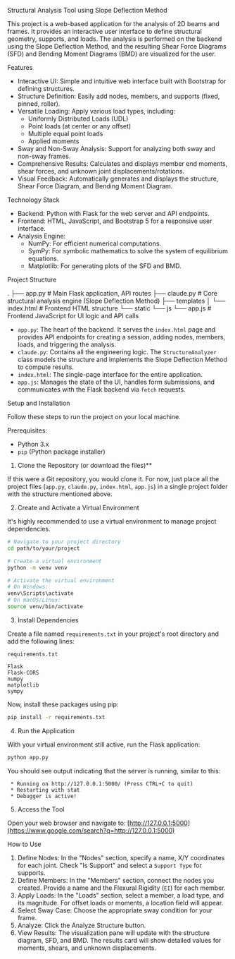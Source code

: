 Structural Analysis Tool using Slope Deflection Method

This project is a web-based application for the analysis of 2D beams and frames. It provides an interactive user interface to define structural geometry, supports, and loads. The analysis is performed on the backend using the Slope Deflection Method, and the resulting Shear Force Diagrams (SFD) and Bending Moment Diagrams (BMD) are visualized for the user.

Features

  - Interactive UI: Simple and intuitive web interface built with Bootstrap for defining structures.
  - Structure Definition: Easily add nodes, members, and supports (fixed, pinned, roller).
  - Versatile Loading: Apply various load types, including:
      - Uniformly Distributed Loads (UDL)
      - Point loads (at center or any offset)
      - Multiple equal point loads
      - Applied moments
  - Sway and Non-Sway Analysis: Support for analyzing both sway and non-sway frames.
  - Comprehensive Results: Calculates and displays member end moments, shear forces, and unknown joint displacements/rotations.
  - Visual Feedback: Automatically generates and displays the structure, Shear Force Diagram, and Bending Moment Diagram.

Technology Stack

  - Backend: Python with Flask for the web server and API endpoints.
  - Frontend: HTML, JavaScript, and Bootstrap 5 for a responsive user interface.
  - Analysis Engine:
      - NumPy: For efficient numerical computations.
      - SymPy: For symbolic mathematics to solve the system of equilibrium equations.
      - Matplotlib: For generating plots of the SFD and BMD.

Project Structure

.
├── app.py              # Main Flask application, API routes
├── claude.py           # Core structural analysis engine (Slope Deflection Method)
├── templates
│   └── index.html      # Frontend HTML structure
└── static
    └── js
        └── app.js      # Frontend JavaScript for UI logic and API calls

  - `app.py`: The heart of the backend. It serves the `index.html` page and provides API endpoints for creating a session, adding nodes, members, loads, and triggering the analysis.
  - `claude.py`: Contains all the engineering logic. The `StructureAnalyzer` class models the structure and implements the Slope Deflection Method to compute results.
  - `index.html`: The single-page interface for the entire application.
  - `app.js`: Manages the state of the UI, handles form submissions, and communicates with the Flask backend via `fetch` requests.

Setup and Installation

Follow these steps to run the project on your local machine.

Prerequisites:

  - Python 3.x
  - `pip` (Python package installer)

1. Clone the Repository (or download the files)**

If this were a Git repository, you would clone it. For now, just place all the project files (`app.py`, `claude.py`, `index.html`, `app.js`) in a single project folder with the structure mentioned above.

2. Create and Activate a Virtual Environment

It's highly recommended to use a virtual environment to manage project dependencies.

```bash
# Navigate to your project directory
cd path/to/your/project

# Create a virtual environment
python -m venv venv

# Activate the virtual environment
# On Windows:
venv\Scripts\activate
# On macOS/Linux:
source venv/bin/activate
```

3. Install Dependencies

Create a file named `requirements.txt` in your project's root directory and add the following lines:

`requirements.txt`

```
Flask
Flask-CORS
numpy
matplotlib
sympy
```

Now, install these packages using pip:

```bash
pip install -r requirements.txt
```

4. Run the Application

With your virtual environment still active, run the Flask application:

```bash
python app.py
```

You should see output indicating that the server is running, similar to this:

```
 * Running on http://127.0.0.1:5000/ (Press CTRL+C to quit)
 * Restarting with stat
 * Debugger is active!
```

5. Access the Tool

Open your web browser and navigate to:
[http://127.0.0.1:5000](https://www.google.com/search?q=http://127.0.0.1:5000)

How to Use

1.  Define Nodes: In the "Nodes" section, specify a name, X/Y coordinates for each joint. Check "Is Support" and select a `Support Type` for supports.
2.  Define Members: In the "Members" section, connect the nodes you created. Provide a name and the Flexural Rigidity (`EI`) for each member.
3.  Apply Loads: In the "Loads" section, select a member, a load type, and its magnitude. For offset loads or moments, a location field will appear.
4.  Select Sway Case: Choose the appropriate sway condition for your frame.
5.  Analyze: Click the Analyze Structure button.
6.  View Results: The visualization pane will update with the structure diagram, SFD, and BMD. The results card will show detailed values for moments, shears, and unknown displacements.
